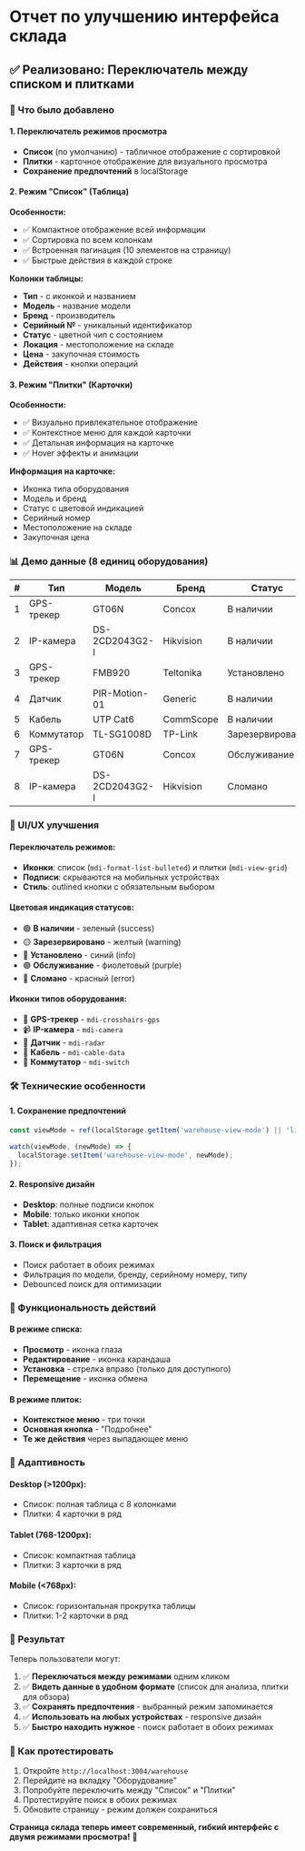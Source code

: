 # Отчет по улучшению интерфейса склада

## ✅ Реализовано: Переключатель между списком и плитками

### 🎯 Что было добавлено

#### 1. Переключатель режимов просмотра
- **Список** (по умолчанию) - табличное отображение с сортировкой
- **Плитки** - карточное отображение для визуального просмотра
- **Сохранение предпочтений** в localStorage

#### 2. Режим "Список" (Таблица)
**Особенности:**
- ✅ Компактное отображение всей информации
- ✅ Сортировка по всем колонкам
- ✅ Встроенная пагинация (10 элементов на страницу)
- ✅ Быстрые действия в каждой строке

**Колонки таблицы:**
- **Тип** - с иконкой и названием
- **Модель** - название модели
- **Бренд** - производитель
- **Серийный №** - уникальный идентификатор
- **Статус** - цветной чип с состоянием
- **Локация** - местоположение на складе
- **Цена** - закупочная стоимость
- **Действия** - кнопки операций

#### 3. Режим "Плитки" (Карточки)
**Особенности:**
- ✅ Визуально привлекательное отображение
- ✅ Контекстное меню для каждой карточки
- ✅ Детальная информация на карточке
- ✅ Hover эффекты и анимации

**Информация на карточке:**
- Иконка типа оборудования
- Модель и бренд
- Статус с цветовой индикацией
- Серийный номер
- Местоположение на складе
- Закупочная цена

### 📊 Демо данные (8 единиц оборудования)

| # | Тип | Модель | Бренд | Статус | Локация | Цена |
|---|-----|--------|-------|--------|---------|------|
| 1 | GPS-трекер | GT06N | Concox | В наличии | A1-01 | 2,500₽ |
| 2 | IP-камера | DS-2CD2043G2-I | Hikvision | В наличии | B2-03 | 8,500₽ |
| 3 | GPS-трекер | FMB920 | Teltonika | Установлено | - | 4,200₽ |
| 4 | Датчик | PIR-Motion-01 | Generic | В наличии | C1-05 | 850₽ |
| 5 | Кабель | UTP Cat6 | CommScope | В наличии | D3-01 | 12,500₽ |
| 6 | Коммутатор | TL-SG1008D | TP-Link | Зарезервировано | E1-02 | 1,200₽ |
| 7 | GPS-трекер | GT06N | Concox | Обслуживание | A1-02 | 2,500₽ |
| 8 | IP-камера | DS-2CD2043G2-I | Hikvision | Сломано | F1-01 | 8,500₽ |

### 🎨 UI/UX улучшения

#### Переключатель режимов:
- **Иконки**: список (`mdi-format-list-bulleted`) и плитки (`mdi-view-grid`)
- **Подписи**: скрываются на мобильных устройствах
- **Стиль**: outlined кнопки с обязательным выбором

#### Цветовая индикация статусов:
- 🟢 **В наличии** - зеленый (success)
- 🟡 **Зарезервировано** - желтый (warning)  
- 🔵 **Установлено** - синий (info)
- 🟣 **Обслуживание** - фиолетовый (purple)
- 🔴 **Сломано** - красный (error)

#### Иконки типов оборудования:
- 🎯 **GPS-трекер** - `mdi-crosshairs-gps`
- 📹 **IP-камера** - `mdi-camera`
- 📡 **Датчик** - `mdi-radar`
- 🔌 **Кабель** - `mdi-cable-data`
- 🔀 **Коммутатор** - `mdi-switch`

### 🛠 Технические особенности

#### 1. Сохранение предпочтений
```typescript
const viewMode = ref(localStorage.getItem('warehouse-view-mode') || 'list');

watch(viewMode, (newMode) => {
  localStorage.setItem('warehouse-view-mode', newMode);
});
```

#### 2. Responsive дизайн
- **Desktop**: полные подписи кнопок
- **Mobile**: только иконки кнопок
- **Tablet**: адаптивная сетка карточек

#### 3. Поиск и фильтрация
- Поиск работает в обоих режимах
- Фильтрация по модели, бренду, серийному номеру, типу
- Debounced поиск для оптимизации

### 🎯 Функциональность действий

#### В режиме списка:
- **Просмотр** - иконка глаза
- **Редактирование** - иконка карандаша
- **Установка** - стрелка вправо (только для доступного)
- **Перемещение** - иконка обмена

#### В режиме плиток:
- **Контекстное меню** - три точки
- **Основная кнопка** - "Подробнее"
- **Те же действия** через выпадающее меню

### 📱 Адаптивность

#### Desktop (>1200px):
- Список: полная таблица с 8 колонками
- Плитки: 4 карточки в ряд

#### Tablet (768-1200px):  
- Список: компактная таблица
- Плитки: 3 карточки в ряд

#### Mobile (<768px):
- Список: горизонтальная прокрутка таблицы
- Плитки: 1-2 карточки в ряд

### 🚀 Результат

Теперь пользователи могут:

1. ✅ **Переключаться между режимами** одним кликом
2. ✅ **Видеть данные в удобном формате** (список для анализа, плитки для обзора)
3. ✅ **Сохранять предпочтения** - выбранный режим запоминается
4. ✅ **Использовать на любых устройствах** - responsive дизайн
5. ✅ **Быстро находить нужное** - поиск работает в обоих режимах

### 📍 Как протестировать

1. Откройте `http://localhost:3004/warehouse`
2. Перейдите на вкладку "Оборудование"
3. Попробуйте переключить между "Список" и "Плитки"
4. Протестируйте поиск в обоих режимах
5. Обновите страницу - режим должен сохраниться

**Страница склада теперь имеет современный, гибкий интерфейс с двумя режимами просмотра!** 🎉
